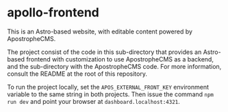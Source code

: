 # apollo-frontend

This is an Astro-based website, with editable content powered by ApostropheCMS.

The project consist of the code in this sub-directory that provides an Astro-based frontend with customization to use ApostropheCMS as a backend, and the sub-directory with the ApostropheCMS code. For more information, consult the README at the root of this repository.

To run the project locally, set the `APOS_EXTERNAL_FRONT_KEY` environment variable to the same string in both projects. Then issue the command `npm run dev` and point your browser at `dashboard.localhost:4321`.
